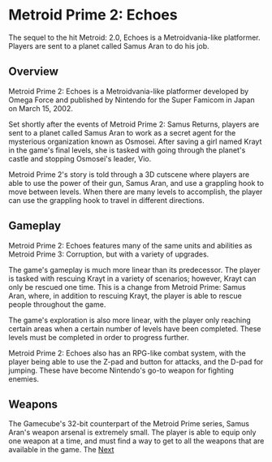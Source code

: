 # Metroid Prime 2: Echoes

The sequel to the hit Metroid: 2.0, Echoes is a Metroidvania-like platformer. Players are sent to a planet called Samus Aran to do his job.

## Overview

Metroid Prime 2: Echoes is a Metroidvania-like platformer developed by Omega Force and published by Nintendo for the Super Famicom in Japan on March 15, 2002.

Set shortly after the events of Metroid Prime 2: Samus Returns, players are sent to a planet called Samus Aran to work as a secret agent for the mysterious organization known as Osmosei. After saving a girl named Krayt in the game's final levels, she is tasked with going through the planet's castle and stopping Osmosei's leader, Vio.

Metroid Prime 2's story is told through a 3D cutscene where players are able to use the power of their gun, Samus Aran, and use a grappling hook to move between levels. When there are many levels to accomplish, the player can use the grappling hook to travel in different directions.

## Gameplay

Metroid Prime 2: Echoes features many of the same units and abilities as Metroid Prime 3: Corruption, but with a variety of upgrades.

The game's gameplay is much more linear than its predecessor. The player is tasked with rescuing Krayt in a variety of scenarios; however, Krayt can only be rescued one time. This is a change from Metroid Prime: Samus Aran, where, in addition to rescuing Krayt, the player is able to rescue people throughout the game.

The game's exploration is also more linear, with the player only reaching certain areas when a certain number of levels have been completed. These levels must be completed in order to progress further.

Metroid Prime 2: Echoes also has an RPG-like combat system, with the player being able to use the Z-pad and button for attacks, and the D-pad for jumping. These have become Nintendo's go-to weapon for fighting enemies.

## Weapons

The Gamecube's 32-bit counterpart of the Metroid Prime series, Samus Aran's weapon arsenal is extremely small. The player is able to equip only one weapon at a time, and must find a way to get to all the weapons that are available in the game. The
[Next](447.md)